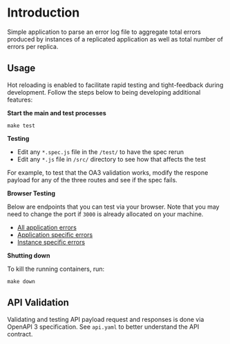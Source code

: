 # Introduction

Simple application to parse an error log file to aggregate total errors produced by instances of a replicated application as well as total number of errors per replica.

## Usage

Hot reloading is enabled to facilitate rapid testing and tight-feedback during development. Follow the steps below to being developing additional features:

**Start the main and test processes**

```
make test
```

**Testing**

- Edit any `*.spec.js` file in the `/test/` to have the spec rerun
- Edit any `*.js` file in `/src/` directory to see how that affects the test

For example, to test that the OA3 validation works, modify the respone payload for any of the three routes and see if the spec fails.

**Browser Testing**

Below are endpoints that you can test via your browser. Note that you may need to change the port if `3000` is already allocated on your machine.

- [All application errors](http://localhost:3000/errors/)
- [Application specific errors](http://localhost:3000/errors/api-gateway/)
- [Instance specific errors](http://localhost:3000/errors/api-gateway/ffd3082fe09d)

**Shutting down**

To kill the running containers, run:

```
make down
```

## API Validation

Validating and testing API payload request and responses is done via OpenAPI 3 specification. See `api.yaml` to better understand the API contract.
